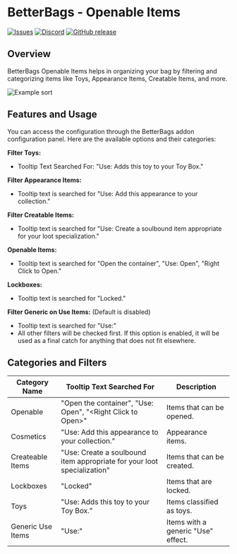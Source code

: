 # BetterBags - Openable Items

[![Issues](https://img.shields.io/github/issues/wutname1/BetterBags-Openable?style=for-the-badge)](https://github.com/Wutname1/BetterBags-Openable/issues)
[![Discord](https://img.shields.io/discord/265564257347829771.svg?logo=discord&style=for-the-badge)](https://discord.gg/Qc9TRBv)
[![GitHub release](https://img.shields.io/github/release/wutname1/BetterBags-Openable.svg?&style=for-the-badge)](https://www.curseforge.com/wow/addons/betterbags-openable-items)

## Overview

BetterBags Openable Items helps in organizing your bag by filtering and categorizing items like Toys, Appearance Items, Creatable Items, and more.

![Example sort](https://media.forgecdn.net/attachments/871/663/example.png)

## Features and Usage

You can access the configuration through the BetterBags addon configuration panel. Here are the available options and their categories:

**Filter Toys:**

- Tooltip Text Searched For: "Use: Adds this toy to your Toy Box."

**Filter Appearance Items:**

- Tooltip text is searched for "Use: Add this appearance to your collection."

**Filter Creatable Items:**

- Tooltip text is searched for "Use: Create a soulbound item appropriate for your loot specialization."

**Openable Items:**

- Tooltip text is searched for "Open the container", "Use: Open", "Right Click to Open."

**Lockboxes:**

- Tooltip text is searched for "Locked."

**Filter Generic on Use Items:** (Default is disabled)

- Tooltip text is searched for "Use:"
- All other filters will be checked first. If this option is enabled, it will be used as a final catch for anything that does not fit elsewhere.

## Categories and Filters

| Category Name     | Tooltip Text Searched For                                               | Description                        |
| ----------------- | ----------------------------------------------------------------------- | ---------------------------------- |
| Openable          | "Open the container", "Use: Open", "\<Right Click to Open\>"            | Items that can be opened.          |
| Cosmetics         | "Use: Add this appearance to your collection."                          | Appearance items.                  |
| Createable Items  | "Use: Create a soulbound item appropriate for your loot specialization" | Items that can be created.         |
| Lockboxes         | "Locked"                                                                | Items that are locked.             |
| Toys              | "Use: Adds this toy to your Toy Box."                                   | Items classified as toys.          |
| Generic Use Items | "Use:"                                                                  | Items with a generic "Use" effect. |
